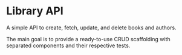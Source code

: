# Library API

A simple API to create, fetch, update, and delete books and authors. 

The main goal is to provide a ready-to-use CRUD scaffolding with separated components and their respective tests.